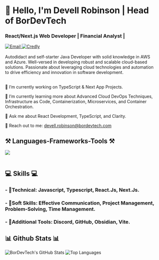 
<!--

### Hi there 👋
[![bordevtech's GitHub stats](https://github-readme-stats.vercel.app/api/top-langs/?username=bordevtech&layout=pie)](https://github.com/anuraghazra/github-readme-stats)

**BorDevTech/bordevtech** is a ✨ _special_ ✨ repository because its `README.md` (this file) appears on your GitHub profile.

Here are some ideas to get you started:

- 🔭 I’m currently working on ...
- 🌱 I’m currently learning ...
- 👯 I’m looking to collaborate on ...
- 🤔 I’m looking for help with ...
- 💬 Ask me about ...
- 📫 How to reach me: ...
- 😄 Pronouns: ...
- ⚡ Fun fact: ...
-->



<h1 align="left">👋 Hello, I'm Devell Robinson | Head of BorDevTech</h1>
<h3 align="left">React/Next.js Web Developer | Financial Analyst | </h3>
<div align="left"> 
  <a href="mailto:devell.robinson@bordevtech.com" target="_blank">
    <img src="https://img.shields.io/badge/Email-005FF9?style=for-the-badge&logo=mail.ru&logoColor=white" alt="Email"/>
  </a>
  <!--<a href="https://bordevtech.github.io/markdown-portfolio/" target="_blank">
    <img src="https://img.shields.io/badge/Portfolio-0077B5?style=for-the-badge&logo=portfolio&logoColor=white" />
  </a> -->
  <a href="https://www.credly.com/users/de-vell-robinson/badges?sort=-state_updated_at&page=1" target="_blank">
    <img src="https://img.shields.io/badge/Credly-FF6F61?style=for-the-badge&logo=credly&logoColor=white" alt="Credly" />
  </a>
</div>
<!-- Description-->
<br> 
Autodidact and self-starter Java Developer with solid knowledge in AWS and Azure. Well-versed in developing robust and scalable cloud-based solutions.
Passionate about leveraging cloud technologies and automation to drive efficiency and innovation in software development.
<br>
<!-- Description End-->
<br> 
<div align="left">
  
🔭 I’m currently working on TypeScript & Next App Projects.

🌱 I’m currently learning more about Advanced Cloud DevOps Techniques, Infrastructure as Code, Containerization, Microservices, and Container Orchestration.

💬 Ask me about React Development, TypeScript, and Clarity.

📧 Reach out to me: devell.robinson@bordevtech.com

 </div>
<h2 align="left">⚒️ Languages-Frameworks-Tools ⚒️</h2>
<div align="left">
    <img src="https://skillicons.dev/icons?i=blender,bootstrap,cs,css,discord,github,html,js,mysql,nextjs,obsidian,r,react,robloxstudio,ts,unity,unreal,vite,vscode" /><br>
</div>
<br/>
<div align="left">
    <h2 align="left">💻 Skills 💻</h2>
        <h3>- 📕Technical: Javascript, Typescript, React.Js, Next.Js.</h3>
        <h3>- 📗Soft Skills: Effective Communication, Project Management,  Problem-Solving, Time Management.</h3>
        <h3>- 📙Additional Tools: Discord, GitHub, Obsidian, Vite.</h3>
 </div>
<h2 align="left">📊 Github Stats 📊</h2>

![BorDevTech's GitHub Stats](https://github-readme-stats.vercel.app/api?username=BorDevTech&show_icons=true&theme=radical)
![Top Languages](https://github-readme-stats.vercel.app/api/top-langs/?username=BorDevTech&show_icons=true&theme=radical)
